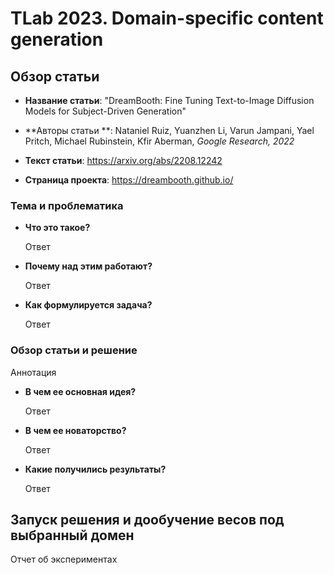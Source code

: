 # TLab 2023. Domain-specific content generation

## Обзор статьи

- **Название статьи**: "DreamBooth: Fine Tuning Text-to-Image Diffusion Models for Subject-Driven Generation"

- **Авторы статьи **: Nataniel Ruiz, Yuanzhen Li, Varun Jampani, Yael Pritch, Michael Rubinstein, Kfir Aberman, _Google Research, 2022_

- **Текст статьи**: https://arxiv.org/abs/2208.12242

- **Страница проекта**: https://dreambooth.github.io/

### Тема и проблематика

- **Что это такое?**

  Ответ

- **Почему над этим работают?**

  Ответ
  
- **Как формулируется задача?**

  Ответ

### Обзор статьи и решение

Аннотация

- **В чем ее основная идея?**

  Ответ

- **В чем ее новаторство?**

  Ответ
  
- **Какие получились результаты?**

  Ответ

## Запуск решения и дообучение весов под выбранный домен

Отчет об экспериментах
